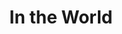 ---
layout: change
title: In the World
image: "/assets/img/change/in-canada.jpg"
pdf: "/assets/pdf/change/in-canada.pdf"
asides:
---